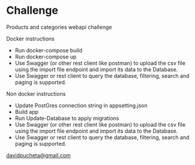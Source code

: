 # Challenge
Products and categories webapi challenge

Docker instructions
- Run docker-compose build
- Run docker-compose up
- Use Swagger (or other rest client like postman) to upload the csv file using the import file endpoint and import its data to the Database.
- Use  Swagger or rest client to query the database, filtering, search and paging is supported.

Non docker instructions 
- Update PostGres connection string in appsetting.json
- Build app
- Run Update-Database to apply migrations
- Use Swagger (or other rest client like postman) to upload the csv file using the import file endpoint and import its data to the Database.
- Use  Swagger or rest client to query the database, filtering, search and paging is supported.

davidpucheta@gmail.com
